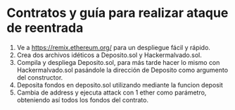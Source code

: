 # Contratos y guía para realizar ataque de reentrada
1. Ve a https://remix.ethereum.org/ para un despliegue fácil y rápido. 
2. Crea dos archivos idéticos a Deposito.sol y Hackermalvado.sol.
3. Compila y despliega Deposito.sol, para más tarde hacer lo mismo con Hackermalvado.sol pasándole la dirección de Deposito como argumento del constructor.
4. Deposita fondos en deposito.sol utilizando mediante la funcion deposit
5. Cambia de address y ejecuta attack con 1 ether como parámetro, obteniendo así todos los fondos del contrato.

